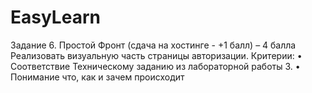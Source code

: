 # EasyLearn

Задание 6.	Простой Фронт (сдача на хостинге - +1 балл) – 4 балла
Реализовать визуальную часть страницы авторизации. 
Критерии:
•	Соответствие Техническому заданию из лабораторной работы 3.
•	Понимание что, как и зачем происходит

